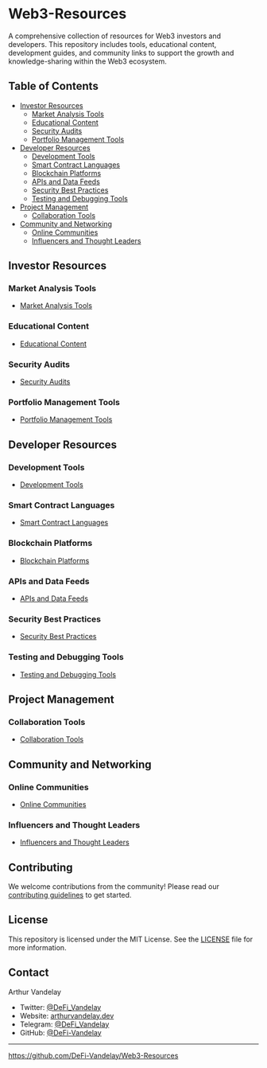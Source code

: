# Web3-Resources

A comprehensive collection of resources for Web3 investors and developers. This repository includes tools, educational content, development guides, and community links to support the growth and knowledge-sharing within the Web3 ecosystem.

## Table of Contents
- [Investor Resources](#investor-resources)
  - [Market Analysis Tools](Investor-Resources/Market-Analysis-Tools.md)
  - [Educational Content](Investor-Resources/Educational-Content.md)
  - [Security Audits](Investor-Resources/Security-Audits.md)
  - [Portfolio Management Tools](Investor-Resources/Portfolio-Management-Tools.md)
- [Developer Resources](#developer-resources)
  - [Development Tools](Developer-Resources/Development-Tools.md)
  - [Smart Contract Languages](Developer-Resources/Smart-Contract-Languages.md)
  - [Blockchain Platforms](Developer-Resources/Blockchain-Platforms.md)
  - [APIs and Data Feeds](Developer-Resources/APIs-and-Data-Feeds.md)
  - [Security Best Practices](Developer-Resources/Security-Best-Practices.md)
  - [Testing and Debugging Tools](Developer-Resources/Testing-and-Debugging-Tools.md)
- [Project Management](#project-management)
  - [Collaboration Tools](Project-Management/Collaboration-Tools.md)
- [Community and Networking](#community-and-networking)
  - [Online Communities](Community-and-Networking/Online-Communities.md)
  - [Influencers and Thought Leaders](Community-and-Networking/Influencers-and-Thought-Leaders.md)

## Investor Resources
### Market Analysis Tools
- [Market Analysis Tools](Investor-Resources/Market-Analysis-Tools.md)

### Educational Content
- [Educational Content](Investor-Resources/Educational-Content.md)

### Security Audits
- [Security Audits](Investor-Resources/Security-Audits.md)

### Portfolio Management Tools
- [Portfolio Management Tools](Investor-Resources/Portfolio-Management-Tools.md)

## Developer Resources
### Development Tools
- [Development Tools](Developer-Resources/Development-Tools.md)

### Smart Contract Languages
- [Smart Contract Languages](Developer-Resources/Smart-Contract-Languages.md)

### Blockchain Platforms
- [Blockchain Platforms](Developer-Resources/Blockchain-Platforms.md)

### APIs and Data Feeds
- [APIs and Data Feeds](Developer-Resources/APIs-and-Data-Feeds.md)

### Security Best Practices
- [Security Best Practices](Developer-Resources/Security-Best-Practices.md)

### Testing and Debugging Tools
- [Testing and Debugging Tools](Developer-Resources/Testing-and-Debugging-Tools.md)

## Project Management
### Collaboration Tools
- [Collaboration Tools](Project-Management/Collaboration-Tools.md)

## Community and Networking
### Online Communities
- [Online Communities](Community-and-Networking/Online-Communities.md)

### Influencers and Thought Leaders
- [Influencers and Thought Leaders](Community-and-Networking/Influencers-and-Thought-Leaders.md)

## Contributing
We welcome contributions from the community! Please read our [contributing guidelines](CONTRIBUTING.md) to get started.

## License
This repository is licensed under the MIT License. See the [LICENSE](LICENSE) file for more information.

## Contact
Arthur Vandelay  
- Twitter: [@DeFi_Vandelay](https://twitter.com/DeFi_Vandelay)
- Website: [arthurvandelay.dev](https://arthurvandelay.dev)
- Telegram: [@DeFi_Vandelay](https://t.me/DeFi_Vandelay)
- GitHub: [@DeFi-Vandelay](https://github.com/DeFi-Vandelay)

---

https://github.com/DeFi-Vandelay/Web3-Resources
